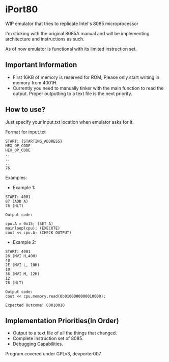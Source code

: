 # iPort80
WIP emulator that tries to replicate Intel's 8085 microprocessor

I'm sticking with the original 8085A manual and will be implementing architecture and instructions as such.

As of now emulator is functional with its limited instruction set. 

## Important Information
* First 16KB of memory is reserved for ROM, Please only start writing in memory from 4001H.
* Currently you need to manually tinker with the main function to read the output. Proper outputting to a text file is the next priority.
## How to use?
Just specify your input.txt location when emulator asks for it.

Format for input.txt


```
START: {STARTING_ADDRESS}
HEX_OP_CODE
HEX_OP_CODE
..
..
..
76
```

Examples:
* Example 1:
```
START: 4001
87 (ADD A)
76 (HLT)

```
    Output code:

    cpu.A = 0x15; (SET A)
    mainloop(cpu); (EXECUTE)
    cout << cpu.A; (CHECK OUTPUT)
* Example 2:
```angular2html
START: 4001
26 (MVI H,40H)
40
2E (MVI L, 10H)
10
36 (MVI M, 12H)
12
76 (HLT)
```
```
Output code:
cout << cpu.memory.read(0b0100000000010000);

Expected Outcome: 00010010
```
## Implementation Priorities(In Order)
* Output to a text file of all the things that changed.
* Complete instruction set of 8085.
* Debugging Capabilities.

Program covered under GPLv3, devporter007.